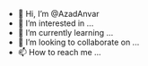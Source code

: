 - 👋 Hi, I’m @AzadAnvar
- 👀 I’m interested in ...
- 🌱 I’m currently learning ...
- 💞️ I’m looking to collaborate on ...
- 📫 How to reach me ...

<!---
AzadAnvar/AzadAnvar is a ✨ special ✨ repository because its `README.md` (this file) appears on your GitHub profile.
You can click the Preview link to take a look at your changes.
--->

